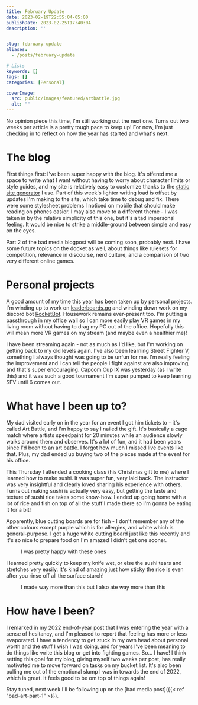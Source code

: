 ```yaml
---
title: February Update
date: 2023-02-19T22:55:04-05:00
publishDate: 2023-02-25T17:40:04
description: ''


slug: february-update
aliases:
  - /posts/february-update

# Lists
keywords: []
tags: []
categories: [Personal]

coverImage:
  src: public/images/featured/artbattle.jpg
  alt: ""
---
```


<!-- Stuff I've been doing -->
<!--
- Art Battle
- House work
- Writing this blog
  - Making updates
- Working on my own coding projects
  - Finishing Rocket Bot
  - Work on Licenseathon and Leaderboards.gg
  -
- Getting back into streaming
- Learning fighting games - talk about some notable successes and why I like it

- Feeling a lot better than last year, esp. the end of last year
- Pushing my way into doing stuff I want to get done, and working for it
- Feels good to be getting projects finished, even if it's tough to push myself to do them
 -->
 <!--
 Blog updates:
 - Projects page on the top bar
 - Mobile view fixes
 - New theme?
  -->

No opinion piece this time, I'm still working out the next one. Turns out two weeks per article is a pretty tough pace to keep up! For now, I'm just checking in to reflect on how the year has started and what's next.

# The blog
First things first: I've been super happy with the blog. It's offered me a space to write what I want without having to worry about character limits or style guides, and my site is relatively easy to customize thanks to the [static site generator](https://gohugo.io) I use. Part of this week's lighter writing load is offset by updates I'm making to the site, which take time to debug and fix. There were some stylesheet problems I noticed on mobile that should make reading on phones easier. I may also move to a different theme - I was taken in by the relative simplicity of this one, but it's a tad impersonal feeling. It would be nice to strike a middle-ground between simple and easy on the eyes.

Part 2 of the bad media blogpost will be coming soon, probably next. I have some future topics on the docket as well, about things like rulesets for competition, relevance in discourse, nerd culture, and a comparison of two very different online games.

# Personal projects
A good amount of my time this year has been taken up by personal projects. I'm winding up to work on [leaderboards.gg](https://info.leaderboards.gg/) and winding down work on my discord bot [RocketBot](https://github.com/Tempystral/hikari-rocket-bot). Housework remains ever-present too. I'm putting a passthrough in my office wall so I can more easily play VR games in my living room without having to drag my PC out of the office. Hopefully this will mean more VR games on my stream (and maybe even a healthier me)!

I have been streaming again - not as much as I'd like, but I'm working on getting back to my old levels again. I've also been learning Street Fighter V, something I always thought was going to be unfun for me. I'm really feeling the improvement and I can tell the people I fight against are also improving, and that's super encouraging. Capcom Cup IX was yesterday (as I write this) and it was such a good tournament I'm super pumped to keep learning SFV until 6 comes out.

# What have I been up to?
My dad visited early on in the year for an event I got him tickets to - it's called Art Battle, and I'm happy to say I nailed the gift. It's basically a cage match where artists speedpaint for 20 minutes while an audience slowly walks around them and observes. It's a lot of fun, and it had been years since I'd been to an art battle. I forgot how much I missed live events like that. Plus, my dad ended up buying two of the pieces made at the event for his office.

This Thursday I attended a cooking class (his Christmas gift to me) where I learned how to make sushi. It was super fun, very laid back. The instructor was very insightful and clearly loved sharing his experience with others. Turns out making sushi is actually very easy, but getting the taste and texture of sushi rice takes some know-how. I ended up going home with a lot of rice and fish on top of all the stuff I made there so I'm gonna be eating it for a bit!

<Figure src="images/IMG20230223190125.jpg" alt="Sliced cucumber and avocado, raw salmon, tuna, crab, grilled tuna, and shrimp sit on a tray next to a cutting board, which holds a bamboo rolling mat and a sheet of nori." >
</Figure>

Apparently, blue cutting boards are for fish - I don't remember any of the other colours except purple which is for allergies, and white which is general-purpose. I got a huge white cutting board just like this recently and it's so nice to prepare food on I'm amazed I didn't get one sooner.

<Figure src="images/IMG20230223193255.jpg"alt="Six maki sit on the cutting board. There are toasted sesame seeds and roe on top. They are delicious.">
I was pretty happy with these ones
</Figure>

I learned pretty quickly to keep my knife wet, or else the sushi tears and stretches very easily. It's kind of amazing just how sticky the rice is even after you rinse off all the surface starch!

<Figure src="images/IMG20230223193258.jpg"alt="Crab maki, reverse-wrapped salmon maki, and salmon and tuna nigiri sushi sit on a plate.">
I made way more than this but I also ate way more than this
</Figure>

# How have I been?
I remarked in my 2022 end-of-year post that I was entering the year with a sense of hesitancy, and I'm pleased to report that feeling has more or less evaporated. I have a tendency to get stuck in my own head about personal worth and the stuff I wish I was doing, and for years I've been meaning to do things like write this blog or get into fighting games. So... I have! I think setting this goal for my blog, giving myself two weeks per post, has really motivated me to move forward on tasks on my bucket list. It's also been pulling me out of the emotional slump I was in towards the end of 2022, which is great. It feels good to be om top of things again!

Stay tuned, next week I'll be following up on the [bad media post]({{< ref "bad-art-part-1" >}}).
